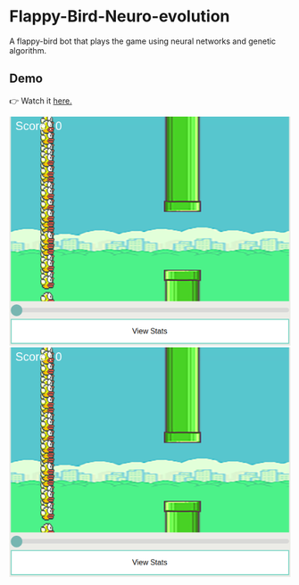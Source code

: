 # Flappy-Bird-Neuro-evolution
A flappy-bird bot that plays the game using neural networks and genetic algorithm.

## Demo
👉 Watch it <a href="https://kishorliv.github.io/js-experiments/FlappyBotML/index.html">here.</a>
<br>

<img src="https://github.com/kishorliv/Flappy-Bird-Neuro-evolution/blob/master/images/screenshots/flappyOne.png">
<img src="https://github.com/kishorliv/Flappy-Bird-Neuro-evolution/blob/master/images/screenshots/flappyOne.png">
